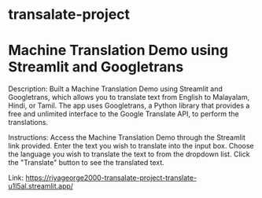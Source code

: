 # transalate-project
# Machine Translation Demo using Streamlit and Googletrans

Description:
Built a Machine Translation Demo using Streamlit and Googletrans, which allows you to translate text from English to Malayalam, Hindi, or Tamil. The app uses Googletrans, a Python library that provides a free and unlimited interface to the Google Translate API, to perform the translations.

Instructions:
Access the Machine Translation Demo through the Streamlit link provided.
Enter the text you wish to translate into the input box.
Choose the language you wish to translate the text to from the dropdown list.
Click the "Translate" button to see the translated text.

Link: https://riyageorge2000-transalate-project-translate-u1l5al.streamlit.app/
